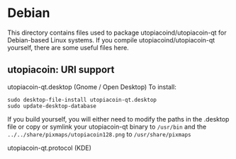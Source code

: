 
Debian
====================
This directory contains files used to package utopiacoind/utopiacoin-qt
for Debian-based Linux systems. If you compile utopiacoind/utopiacoin-qt yourself, there are some useful files here.

## utopiacoin: URI support ##


utopiacoin-qt.desktop  (Gnome / Open Desktop)
To install:

	sudo desktop-file-install utopiacoin-qt.desktop
	sudo update-desktop-database

If you build yourself, you will either need to modify the paths in
the .desktop file or copy or symlink your utopiacoin-qt binary to `/usr/bin`
and the `../../share/pixmaps/utopiacoin128.png` to `/usr/share/pixmaps`

utopiacoin-qt.protocol (KDE)

